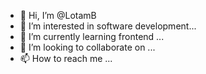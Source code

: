 - 👋 Hi, I’m @LotamB
- 👀 I’m interested in software development...
- 🌱 I’m currently learning frontend ...
- 💞️ I’m looking to collaborate on ...
- 📫 How to reach me ...

<!---
LotamB/LotamB is a ✨ special ✨ repository because its `README.md` (this file) appears on your GitHub profile.
You can click the Preview link to take a look at your changes.
--->
